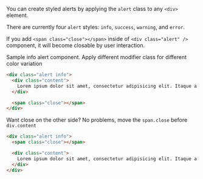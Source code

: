 You can create styled alerts by applying the `alert` class to any `<div>` element.

There are currently four `alert` styles: `info`, `success`, `warning`, and `error`.

If you add `<span class="close"></span>` inside of `<div class="alert" />` component, it will become closable by user interaction.

Sample info alert component. Apply different modifier class for different color variation

```html
<div class="alert info">
  <div class="content">
    Lorem ipsum dolor sit amet, consectetur adipisicing elit. Itaque a error tenetur quo expedita pariatur soluta modi mollitia. Deserunt voluptas repellendus, sint sunt voluptatem doloremque repellat iure modi eius libero!
  </div>

  <span class="close"></span>
</div>
```
Want close on the other side? No problems, move the `span.close` before `div.content`

```html
<div class="alert info">
  <span class="close"></span>

  <div class="content">
    Lorem ipsum dolor sit amet, consectetur adipisicing elit. Itaque a error tenetur quo expedita pariatur soluta modi mollitia. Deserunt voluptas repellendus, sint sunt voluptatem doloremque repellat iure modi eius libero!
  </div>
</div>
```
